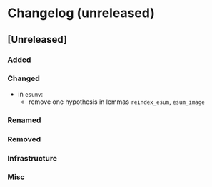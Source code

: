 # Changelog (unreleased)

## [Unreleased]

### Added

### Changed

- in `esumv`:
  + remove one hypothesis in lemmas `reindex_esum`, `esum_image`

### Renamed

### Removed

### Infrastructure

### Misc
